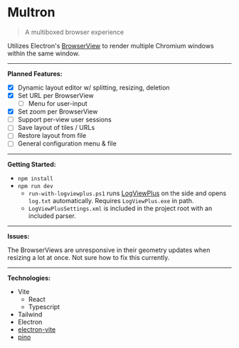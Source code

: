 





# Multron

> A multiboxed browser experience

Utilizes Electron's [BrowserView](https://www.electronjs.org/docs/latest/api/browser-view) to render multiple Chromium windows within the same window.

---

**Planned Features:**

 - [x] Dynamic layout editor w/ splitting, resizing, deletion
 - [x] Set URL per BrowserView
	 - [ ] Menu for user-input
 - [x] Set zoom per BrowserView
 - [ ] Support per-view user sessions
 - [ ] Save layout of tiles / URLs
 - [ ] Restore layout from file
 - [ ] General configuration menu & file

---

**Getting Started:**

- `npm install`
- `npm run dev`
	- `run-with-logviewplus.ps1` runs [LogViewPlus](https://www.logviewplus.com/) on the side and opens `log.txt` automatically. Requires `LogViewPlus.exe` in path.
	- `LogViewPlusSettings.xml` is included in the project root with an included parser.

---

**Issues:**

The BrowserViews are unresponsive in their geometry updates when resizing a lot at once. Not sure how to fix this currently.

---

**Technologies:**

- Vite
	- React
	- Typescript
- Tailwind
- Electron
- [electron-vite](https://electron-vite.org/)
- [pino](https://getpino.io/)